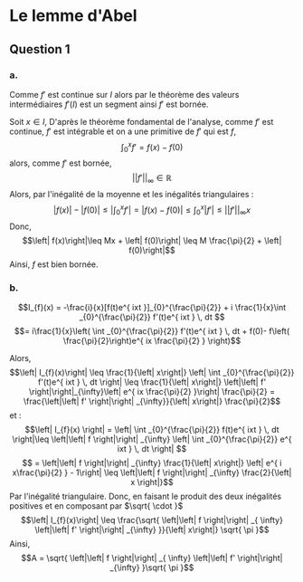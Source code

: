 # Le lemme d'Abel
## Question 1
### a.
Comme $f'$ est continue sur $I$ alors par le théorème des valeurs intermédiaires $f'(I)$ est un segment ainsi $f'$ est bornée. 

Soit $x \in I$,
D'après le théorème fondamental de l'analyse, comme $f'$ est continue, $f'$ est intégrable et on a une primitive de $f'$ qui est $f$, 
$$\int_{0}^{x} f' = f(x) - f(0)$$
alors, comme $f'$ est bornée,
$$\left|\left| f' \right|\right| _{\infty} \in \mathbb{R}$$
Alors, par l'inégalité de la moyenne et les inégalités triangulaires :
$$\left| f(x) \right| - \left| f(0)\right|\leq \left| \int _{0}^{x} f' \right| = \left| f(x) - f(0) \right|\leq \int _{0}^{x} \left| f' \right| \leq \left|\left| f' \right|\right|_{\infty} x$$
Donc, 
$$\left| f(x)\right|\leq Mx + \left| f(0)\right| \leq M \frac{\pi}{2} + \left| f(0)\right|$$
Ainsi, $f$ est bien bornée. 

### b.
$$I_{f}(x) = -\frac{i}{x}[f(t)e^{ ixt }]_{0}^{\frac{\pi}{2}} + i \frac{1}{x}\int _{0}^{\frac{\pi}{2}} f'(t)e^{ ixt } \, dt $$
$$= i\frac{1}{x}\left( \int _{0}^{\frac{\pi}{2}} f'(t)e^{ ixt } \, dt + f(0)- f\left( \frac{\pi}{2}\right)e^{ ix \frac{\pi}{2}  }  \right)$$

Alors, 
$$\left| I_{f}(x)\right| \leq \frac{1}{\left| x\right|} \left| \int _{0}^{\frac{\pi}{2}} f'(t)e^{ ixt } \, dt \right| \leq \frac{1}{\left| x\right|} \left|\left| f' \right|\right|_{\infty}\left| e^{ ix \frac{\pi}{2} }\right| \frac{\pi}{2} = \frac{\left|\left| f' \right|\right| _{\infty}}{\left| x\right|} \frac{\pi}{2}$$
et : 
$$\left| I_{f}(x) \right| = \left| \int _{0}^{\frac{\pi}{2}} f(t)e^{ ixt } \, dt \right|\leq \left|\left| f \right|\right| _{\infty} \left| \int _{0}^{\frac{\pi}{2}} e^{ ixt } \, dt \right| $$
$$ = \left|\left| f \right|\right| _{\infty} \frac{1}{\left| x\right|} \left| e^{ i x\frac{\pi}{2} } - 1\right| \leq \left|\left| f \right|\right| _{\infty} \frac{2}{\left| x \right|}$$
Par l'inégalité triangulaire.
Donc, en faisant le produit des deux inégalités positives et en composant par $\sqrt{ \cdot }$
$$\left| I_{f}(x)\right| \leq \frac{\sqrt{ \left|\left| f \right|\right| _{ \infty} \left|\left| f' \right|\right| _{\infty} }}{\left| x\right|} \sqrt{ \pi }$$
Ainsi, 
$$A = \sqrt{ \left|\left| f \right|\right| _{ \infty} \left|\left| f' \right|\right| _{\infty} }\sqrt{ \pi }$$
